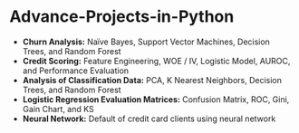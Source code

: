 # Advance-Projects-in-Python

* **Churn Analysis:** Naïve Bayes, Support Vector Machines, Decision Trees, and Random Forest 
* **Credit Scoring:** Feature Engineering, WOE / IV, Logistic Model, AUROC, and Performance Evaluation 
* **Analysis of Classification Data:** PCA, K Nearest Neighbors, Decision Trees, and Random Forest
* **Logistic Regression Evaluation Matrices:** Confusion Matrix, ROC, Gini, Gain Chart, and KS 
* **Neural Network:** Default of credit card clients using neural network
